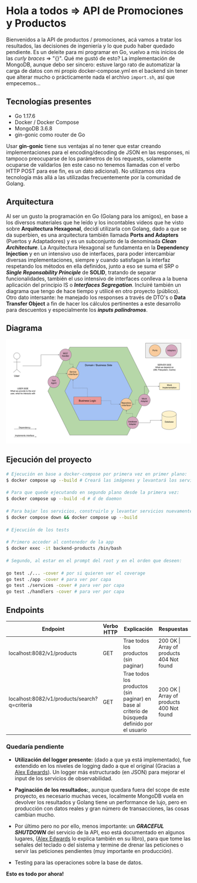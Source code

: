 # Hola a todos => API de Promociones y Productos

Bienvenidos a la API de productos / promociones, acá vamos a tratar los resultados, las decisiones de ingeniería y lo que pudo haber quedado pendiente. Es un deleite para mi programar en Go, vuelvo a mis inicios de las _curly braces_ => "{}". Qué me gustó de esto? La implementación de MongoDB, aunque debo ser sincero: estuve largo rato de automatizar la carga de datos con mi propio docker-compose.yml en el backend sin tener que alterar mucho o prácticamente nada el archivo `import.sh`, así que empecemos...

## Tecnologías presentes

- Go 1.17.6
- Docker / Docker Compose
- MongoDB 3.6.8
- gin-gonic como router de Go

Usar **gin-gonic** tiene sus ventajas al no tener que estar creando implementaciones para el encoding/decoding de JSON en las responses, ni tampoco preocuparse de los parámetros de los requests, solamente ocuparse de validarlos (en este caso no tenemos llamadas con el verbo HTTP POST para ese fin, es un dato adicional). No utilizamos otra tecnología más allá a las utilizadas frecuentemente por la comunidad de Golang.

## Arquitectura

Al ser un gusto la programación en Go (Golang para los amigos), en base a los diversos materiales que he leído y los incontables videos que he visto sobre **Arquitectura Hexagonal**, decidí utilizarla con Golang, dado a que se da superbien, es una arquitectura también llamada **Ports and Adapters** (Puertos y Adaptadores) y es un subconjunto de la denominada **_Clean Architecture_**. La Arquitectura Hexagonal se fundamenta en la **Dependency Injection** y en un intensivo uso de interfaces, para poder intercambiar diversas implementaciones, siempre y cuando satisfagan la interfaz respetando los métodos en ella definidos, junto a eso se suma el SRP o **_Single Reponsability Principle_** de **SOLID**, tratando de separar funcionalidades, también el uso intensivo de interfaces conlleva a la buena aplicación del principio IS o **_Interfaces Segregation_**. Incluiré también un diagrama que tengo de hace tiempo y utilicé en otro proyecto (público).
Otro dato intersante: he manejado los responses a través de DTO's o **Data Transfer Object** a fin de hacer los cálculos pertinentes a este desarrollo para descuentos y especialmente los **_inputs palíndromos_**.

## Diagrama

![Arquitectura Hexagonal](Hexagonal-Architecture-Products.svg "HA Diagram")

## Ejecución del proyecto

```bash
# Ejecución en base a docker-compose por primera vez en primer plano:
$ docker compose up --build # Creará las imágenes y levantará los servicios de una vez

# Para que quede ejecutando en segundo plano desde la primera vez:
$ docker compose up --build -d # d de daemon

# Para bajar los servicios, construirlo y levantar servicios nuevamente
$ docker compose down && docker compose up --build

# Ejecución de los tests

# Primero acceder al contenedor de la app
$ docker exec -it backend-products /bin/bash

# Segundo, al estar en el prompt del root y en el orden que deseen:

go test ./... -cover # por si quieren ver el coverage
go test ./app -cover # para ver por capa
go test ./services -cover # para ver por capa
go test ./handlers -cover # para ver por capa
```

## Endpoints

| Endpoint                    | Verbo HTTP | Explicación                                                                                    | Respuestas                                |
|-----------------------------|------------|------------------------------------------------------------------------------------------------|-------------------------------------------|
| localhost:8082/v1/products                   | GET        | Trae todos los productos (sin paginar)                                                         | 200 OK \| Array of products 404 Not found |
| localhost:8082/v1/products/search?q=criteria | GET        | Trae todos los productos (sin paginar) en base al criterio de búsqueda definido por el usuario | 200 OK \| Array of products 400 Not found |

### Quedaría pendiente

- **Utilización del logger presente:** (dado a que ya está implementado), fue extendido en los niveles de logging dado a que el original (Gracias a [Alex Edwards](https://www.alexedwards.net/about)). Un logger más estructurado (en JSON) para mejorar el input de los servicios de observabilidad.

- **Paginación de los resultados:**, aunque quedara fuera del scope de este proyecto, es necesario muchas veces, localmente MongoDB vuela en devolver los resultados y Golang tiene un performance de lujo, pero en producción con datos reales y gran número de transacciones, las cosas cambian mucho.

- Por último pero no por ello, menos importante: un **_GRACEFUL SHUTDOWN_** del servicio de la API, eso está documentado en algunos lugares, ([Alex Edwards](https://www.alexedwards.net/about) lo explica también en su libro), para que tome las señales del teclado o del sistema y termine de drenar las peticiones o servir las peticiones pendientes (muy importante en producción).

- Testing para las operaciones sobre la base de datos.

**Esto es todo por ahora!**
